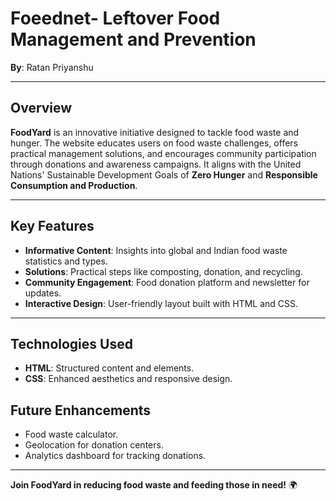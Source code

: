 # Foeednet- Leftover Food Management and Prevention 

**By**: Ratan Priyanshu  

---

## Overview

**FoodYard** is an innovative initiative designed to tackle food waste and hunger. The website educates users on food waste challenges, offers practical management solutions, and encourages community participation through donations and awareness campaigns. It aligns with the United Nations' Sustainable Development Goals of **Zero Hunger** and **Responsible Consumption and Production**.

---

## Key Features

- **Informative Content**: Insights into global and Indian food waste statistics and types.  
- **Solutions**: Practical steps like composting, donation, and recycling.  
- **Community Engagement**: Food donation platform and newsletter for updates.  
- **Interactive Design**: User-friendly layout built with HTML and CSS.  

---

## Technologies Used

- **HTML**: Structured content and elements.  
- **CSS**: Enhanced aesthetics and responsive design.  


## Future Enhancements

- Food waste calculator.  
- Geolocation for donation centers.  
- Analytics dashboard for tracking donations.  

---

**Join FoodYard in reducing food waste and feeding those in need!** 🌍
